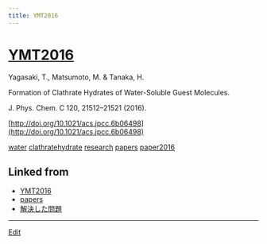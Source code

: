 ```yaml
---
title: YMT2016
---
```

# [YMT2016](/YMT2016)

Yagasaki, T., Matsumoto, M. & Tanaka, H.

Formation of Clathrate Hydrates of Water-Soluble Guest Molecules.

J. Phys. Chem. C 120, 21512–21521 (2016). 

[http://doi.org/10.1021/acs.jpcc.6b06498](http://doi.org/10.1021/acs.jpcc.6b06498)



[](http://youtu.be/TSEKEJUk5ho)

[water](/water) [clathratehydrate](/clathratehydrate) [research](/research) [papers](/papers) [paper2016](/paper2016)





## Linked from

* [YMT2016](/YMT2016)
* [papers](/papers)
* [解決した問題](/解決した問題)


----

[Edit](https://github.com/vitroid/vitroid.github.io/edit/master/MD/YMT2016.md)


